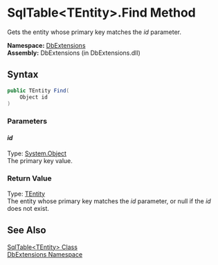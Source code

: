 SqlTable&lt;TEntity>.Find Method
================================
Gets the entity whose primary key matches the *id* parameter.

**Namespace:** [DbExtensions][1]  
**Assembly:** DbExtensions (in DbExtensions.dll)

Syntax
------

```csharp
public TEntity Find(
	Object id
)
```

### Parameters

#### *id*
Type: [System.Object][2]  
The primary key value.

### Return Value
Type: [TEntity][3]  
 The entity whose primary key matches the *id* parameter, or null if the *id* does not exist. 

See Also
--------
[SqlTable&lt;TEntity> Class][3]  
[DbExtensions Namespace][1]  

[1]: ../README.md
[2]: http://msdn.microsoft.com/en-us/library/e5kfa45b
[3]: README.md